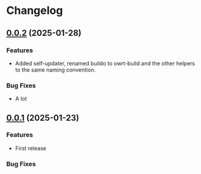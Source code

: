 # Changelog

## [0.0.2](https://github.com/Ogglord/openwrt-builder) (2025-01-28)


### Features

* Added self-updater, renamed buildo to owrt-build and the other helpers to the same naming convention.


### Bug Fixes

 * A lot 


## [0.0.1](https://github.com/Ogglord/openwrt-builder) (2025-01-23)


### Features

* First release


### Bug Fixes

